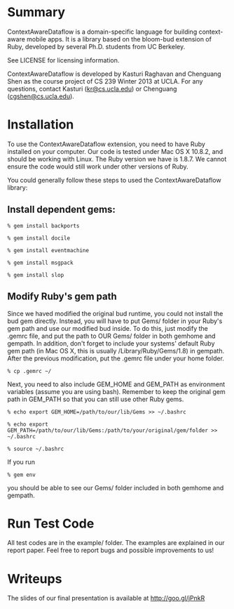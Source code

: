 # Summary

ContextAwareDataflow is a domain-specific language for building context-
aware mobile apps. It is a library based on the bloom-bud extension
of Ruby, developed by several Ph.D. students from UC Berkeley.

See LICENSE for licensing information.

ContextAwareDataflow is developed by Kasturi Raghavan and Chenguang Shen
as the course project of CS 239 Winter 2013 at UCLA. For any questions,
contact Kasturi (kr@cs.ucla.edu) or Chenguang (cgshen@cs.ucla.edu).

# Installation

To use the ContextAwareDataflow extension, you need to have Ruby installed
on your computer. Our code is tested under Mac OS X 10.8.2, and should
be working with Linux. The Ruby version we have is 1.8.7. We cannot
ensure the code would still work under other versions of Ruby.

You could generally follow these steps to used the ContextAwareDataflow
library:

## Install dependent gems:
	
	% gem install backports

	% gem install docile
	
	% gem install eventmachine
	
	% gem install msgpack
	
	% gem install slop

## Modify Ruby's gem path

Since we haved modified the original bud runtime, you could not install
the bud gem directly. Instead, you will have to put Gems/ folder in your
Ruby's gem path and use our modified bud inside. To do this, just
modify the .gemrc file, and put the path to OUR Gems/ folder in both
gemhome and gempath. In addition, don't forget to include your systems'
default Ruby gem path (in Mac OS X, this is usually /Library/Ruby/Gems/1.8)
in gempath. After the previous modification, put the .gemrc file under
your home folder.

	% cp .gemrc ~/

Next, you need to also include GEM_HOME and GEM_PATH as environment
variables (assume you are using bash). Remember to keep the original
gem path in GEM_PATH so that you can still use other Ruby gems.

	% echo export GEM_HOME=/path/to/our/lib/Gems >> ~/.bashrc

	% echo export GEM_PATH=/path/to/our/lib/Gems:/path/to/your/original/gem/folder >> ~/.bashrc

	% source ~/.bashrc

If you run
	
	% gem env

you should be able to see our Gems/ folder included in both gemhome and gempath.

# Run Test Code
All test codes are in the example/ folder. The examples are explained in
our report paper. Feel free to report bugs and possible improvements to us!

# Writeups
The slides of our final presentation is available at http://goo.gl/jPnkR

